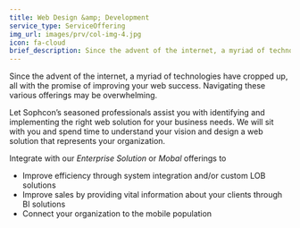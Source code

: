 ```yaml
---
title: Web Design &amp; Development
service_type: ServiceOffering
img_url: images/prv/col-img-4.jpg
icon: fa-cloud
brief_description: Since the advent of the internet, a myriad of technologies have cropped up, all with the promise of improving your web success. Navigating these various offerings may be overwhelming. Let Sophcon’s seasoned professionals assist you with identifying and implementing the right web solution for your business needs.
---
```


Since the advent of the internet, a myriad of technologies have cropped up, all with the promise of improving your web success. Navigating these various offerings may be overwhelming.

Let Sophcon’s seasoned professionals assist you with identifying and implementing the right web solution for your business needs.  We will sit with you and spend time to understand your vision and design a web solution that represents your organization.

Integrate with our *Enterprise Solution* or *Mobal* offerings to

* Improve efficiency through system integration and/or custom LOB solutions
* Improve sales by providing vital information about your clients through BI solutions
* Connect your organization to the mobile population
